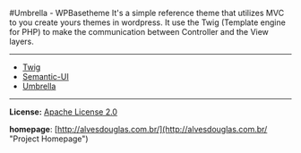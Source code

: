 #Umbrella - WPBasetheme
It's a simple reference theme that utilizes MVC to you create yours themes in wordpress. It use the Twig (Template engine for PHP) to make the communication between Controller and the View layers.

[1]: https://github.com/twigphp/Twig "Twig repository"
[2]: https://github.com/Semantic-Org/Semantic-UI "Semantic-UI repository"
[3]: https://github.com/BackFront "Umbrella-Class repository"
-----
- [Twig][1]
- [Semantic-UI][2]
- [Umbrella][3]

-----
**License:** [Apache License 2.0](http://www.apache.org/licenses/LICENSE-2.0 "Apache License 2.0")

**homepage**: [http://alvesdouglas.com.br/](http://alvesdouglas.com.br/ "Project Homepage")